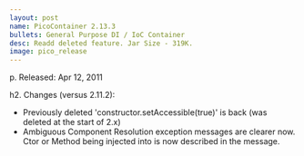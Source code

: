 ```yaml
---
layout: post
name: PicoContainer 2.13.3
bullets: General Purpose DI / IoC Container
desc: Readd deleted feature. Jar Size - 319K.
image: pico_release
---
```

p.  Released: Apr 12, 2011

h2. Changes (versus 2.11.2):

* Previously deleted 'constructor.setAccessible(true)' is back (was deleted at the start of 2.x)
* Ambiguous Component Resolution exception messages are clearer now. Ctor or Method being injected into is now described in the message.
